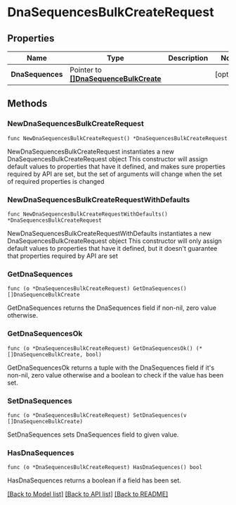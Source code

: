 # DnaSequencesBulkCreateRequest

## Properties

Name | Type | Description | Notes
------------ | ------------- | ------------- | -------------
**DnaSequences** | Pointer to [**[]DnaSequenceBulkCreate**](DnaSequenceBulkCreate.md) |  | [optional] 

## Methods

### NewDnaSequencesBulkCreateRequest

`func NewDnaSequencesBulkCreateRequest() *DnaSequencesBulkCreateRequest`

NewDnaSequencesBulkCreateRequest instantiates a new DnaSequencesBulkCreateRequest object
This constructor will assign default values to properties that have it defined,
and makes sure properties required by API are set, but the set of arguments
will change when the set of required properties is changed

### NewDnaSequencesBulkCreateRequestWithDefaults

`func NewDnaSequencesBulkCreateRequestWithDefaults() *DnaSequencesBulkCreateRequest`

NewDnaSequencesBulkCreateRequestWithDefaults instantiates a new DnaSequencesBulkCreateRequest object
This constructor will only assign default values to properties that have it defined,
but it doesn't guarantee that properties required by API are set

### GetDnaSequences

`func (o *DnaSequencesBulkCreateRequest) GetDnaSequences() []DnaSequenceBulkCreate`

GetDnaSequences returns the DnaSequences field if non-nil, zero value otherwise.

### GetDnaSequencesOk

`func (o *DnaSequencesBulkCreateRequest) GetDnaSequencesOk() (*[]DnaSequenceBulkCreate, bool)`

GetDnaSequencesOk returns a tuple with the DnaSequences field if it's non-nil, zero value otherwise
and a boolean to check if the value has been set.

### SetDnaSequences

`func (o *DnaSequencesBulkCreateRequest) SetDnaSequences(v []DnaSequenceBulkCreate)`

SetDnaSequences sets DnaSequences field to given value.

### HasDnaSequences

`func (o *DnaSequencesBulkCreateRequest) HasDnaSequences() bool`

HasDnaSequences returns a boolean if a field has been set.


[[Back to Model list]](../README.md#documentation-for-models) [[Back to API list]](../README.md#documentation-for-api-endpoints) [[Back to README]](../README.md)


